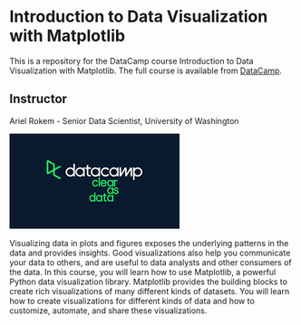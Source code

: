 # Introduction to Data Visualization with Matplotlib

This is a repository for the DataCamp course Introduction to Data Visualization with Matplotlib. The
full course is available from [DataCamp](https://www.datacamp.com/courses/introduction-to-data-visualization-with-matplotlib).

## Instructor

Ariel Rokem - Senior Data Scientist, University of Washington

![Clear as Data](datacamp.png)

Visualizing data in plots and figures exposes the underlying patterns in the data and provides insights. Good visualizations also help you communicate your data to others, and are useful to data analysts and other consumers of the data. In this course, you will learn how to use Matplotlib, a powerful Python data visualization library. Matplotlib provides the building blocks to create rich visualizations of many different kinds of datasets. You will learn how to create visualizations for different kinds of data and how to customize, automate, and share these visualizations.
